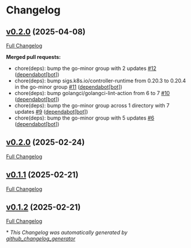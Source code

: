 # Changelog

## [v0.2.0](https://github.com/somaz94/k8s-namespace-sync/tree/v0.2.0) (2025-04-08)

[Full Changelog](https://github.com/somaz94/k8s-namespace-sync/compare/v0.2.0...v0.2.0)

**Merged pull requests:**

- chore\(deps\): bump the go-minor group with 2 updates [\#12](https://github.com/somaz94/k8s-namespace-sync/pull/12) ([dependabot[bot]](https://github.com/apps/dependabot))
- chore\(deps\): bump sigs.k8s.io/controller-runtime from 0.20.3 to 0.20.4 in the go-minor group [\#11](https://github.com/somaz94/k8s-namespace-sync/pull/11) ([dependabot[bot]](https://github.com/apps/dependabot))
- chore\(deps\): bump golangci/golangci-lint-action from 6 to 7 [\#10](https://github.com/somaz94/k8s-namespace-sync/pull/10) ([dependabot[bot]](https://github.com/apps/dependabot))
- chore\(deps\): bump the go-minor group across 1 directory with 7 updates [\#9](https://github.com/somaz94/k8s-namespace-sync/pull/9) ([dependabot[bot]](https://github.com/apps/dependabot))
- chore\(deps\): bump the go-minor group with 5 updates [\#6](https://github.com/somaz94/k8s-namespace-sync/pull/6) ([dependabot[bot]](https://github.com/apps/dependabot))

## [v0.2.0](https://github.com/somaz94/k8s-namespace-sync/tree/v0.2.0) (2025-02-24)

[Full Changelog](https://github.com/somaz94/k8s-namespace-sync/compare/v0.1.1...v0.2.0)

## [v0.1.1](https://github.com/somaz94/k8s-namespace-sync/tree/v0.1.1) (2025-02-21)

[Full Changelog](https://github.com/somaz94/k8s-namespace-sync/compare/v0.1.2...v0.1.1)

## [v0.1.2](https://github.com/somaz94/k8s-namespace-sync/tree/v0.1.2) (2025-02-21)

[Full Changelog](https://github.com/somaz94/k8s-namespace-sync/compare/v0.1.0...v0.1.2)



\* *This Changelog was automatically generated by [github_changelog_generator](https://github.com/github-changelog-generator/github-changelog-generator)*
